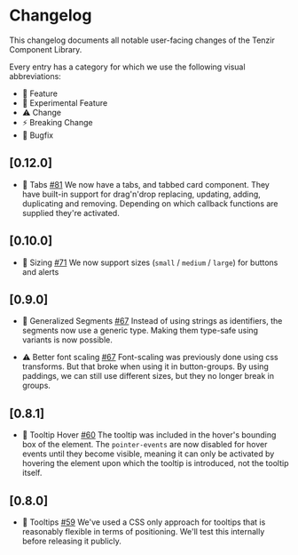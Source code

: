 # Changelog

This changelog documents all notable user-facing changes of the Tenzir 
Component Library.

Every entry has a category for which we use the following visual abbreviations:

- 🎁 Feature
- 🧬 Experimental Feature
- ⚠️  Change
- ⚡️ Breaking Change
- 🐞 Bugfix

## [0.12.0]
- 🎁 Tabs [#81](https://github.com/tenzir/ui-component-library/pull/81)
We now have a tabs, and tabbed card component. They have built-in support for
drag'n'drop replacing, updating, adding, duplicating and removing. Depending
on which callback functions are supplied they're activated.

## [0.10.0]
- 🎁 Sizing [#71](https://github.com/tenzir/ui-component-library/pull/71)
We now support sizes (`small` / `medium` / `large`) for buttons and alerts

## [0.9.0]
- 🎁 Generalized Segments [#67](https://github.com/tenzir/ui-component-library/pull/67)
Instead of using strings as identifiers, the segments now use a generic type.
Making them type-safe using variants is now possible.

- ⚠️  Better font scaling [#67](https://github.com/tenzir/ui-component-library/pull/67)
Font-scaling was previously done using css transforms. But that broke when using
it in button-groups. By using paddings, we can still use different sizes,
but they no longer break in groups.

## [0.8.1]
- 🐞 Tooltip Hover [#60](https://github.com/tenzir/ui-component-library/pull/60)
The tooltip was included in the hover's bounding box of the element. The 
`pointer-events` are now disabled for hover events until they become visible, 
meaning it can only be activated by hovering the element upon which the tooltip
is introduced, not the tooltip itself.

## [0.8.0]
- 🧬 Tooltips [#59](https://github.com/tenzir/ui-component-library/pull/59)
We've used a CSS only approach for tooltips that is reasonably flexible in terms
of positioning. We'll test this internally before releasing it publicly.
